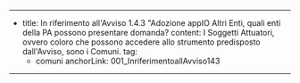 ---
  - title: In riferimento all'Avviso 1.4.3 "Adozione  appIO Altri Enti, quali enti della PA possono presentare domanda?
    content: I Soggetti Attuatori, ovvero coloro che possono accedere allo strumento predisposto dall'Avviso, sono i Comuni.
    tag:
      - comuni
    anchorLink: 001_InriferimentoallAvviso143
---